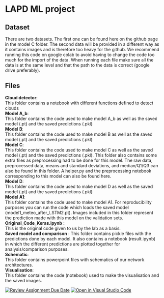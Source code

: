 # LAPD ML project 
## Dataset 
There are two datasets. The first one can be found here on the github page in the model C folder. The second data will be provided in a different way as it contains images and is therefore too heavy for the github. We recommend running this code on google colab to avoid having to change the code too much for the import of the data. When running each file make sure all the data is at the same level and that the path to the data is correct (google drive preferably).   

## Files 
**Cloud detector**:             
This folder contains a notebook with different functions defined to detect clouds   
**Model A_b**:                   
This folder contains the code used to make model A_b as well as the saved model (.pt) and the saved predictions (.pkl)     
**Model B**:                     
This folder contains the code used to make model B as well as the saved model (.pt) and the saved predictions (.pkl)   
**Model C**:                    
This folder contains the code used to make model C as well as the saved model (.pt) and the saved predictions (.pkl). This folder also contains some extra files as preprocessing had to be done for this model. The raw data, preprocessed data, means and standard deviations, and median/Q1/Q3 can also be found in this folder. A helper.py and the preprocessing notebook corresponding to this model can also be found here.   
**Model D**:                     
This folder contains the code used to make model D as well as the saved model (.pt) and the saved predictions (.pkl)  
**Model A1**:                    
This folder contains the code used to make model A1. For reproducibility purposes you can run the code which loads the saved model (model1_meteo_after_LSTM2.pt). Images included in this folder represent the prediction made with this model on the validation sets.  
**Original_Code_Keras.ipynb** :  
This is the original code given to us by the lab as a basis.   
**Saved model and comparison** : 
This folder contains pickle files with the predictions done by each model. It also contains a notebook (result.ipynb) in which the different predictions are plotted together for analysis/comparison purposes.  
**Schematic**:                   
This folder contains powerpoint files with schematics of our network architectures.  
**Visualisation**:              
This folder contains the code (notebook) used to make the visualisation and the saved images.  



[![Review Assignment Due Date](https://classroom.github.com/assets/deadline-readme-button-24ddc0f5d75046c5622901739e7c5dd533143b0c8e959d652212380cedb1ea36.svg)](https://classroom.github.com/a/fEFF99tU)
[![Open in Visual Studio Code](https://classroom.github.com/assets/open-in-vscode-718a45dd9cf7e7f842a935f5ebbe5719a5e09af4491e668f4dbf3b35d5cca122.svg)](https://classroom.github.com/online_ide?assignment_repo_id=12971902&assignment_repo_type=AssignmentRepo)

